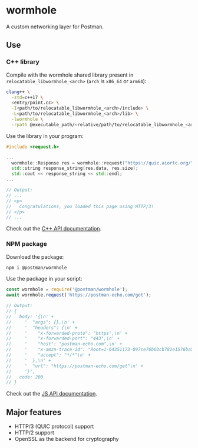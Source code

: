 # wormhole

A custom networking layer for Postman.

## Use

### C++ library

Compile with the wormhole shared library present in `relocatable_libwormhole_<arch>`
(`arch` is `x86_64` or `arm64`):

```sh
clang++ \
  -std=c++17 \
  <entry/point.cc> \
  -I<path/to/relocatable_libwormhole_<arch>/include> \
  -L<path/to/relocatable_libwormhole_<arch>/lib> \
  -lwormhole \
  -rpath @executable_path/<relative/path/to/relocatable_libwormhole_<arch>>
```

Use the library in your program:

```cc
#include <request.h>

...
  wormhole::Response res = wormhole::request("https://quic.aiortc.org/");
  std::string response_string(res.data, res.size);
  std::cout << response_string << std::endl;
...

// Output:
// ...
// <p>
//   Congratulations, you loaded this page using HTTP/3!
// </p>
// ...
```

Check out the [C++ API documentation](docs/C++-API.md).

### NPM package

Download the package:

```sh
npm i @postman/wormhole
```

Use the package in your script:

```js
const wormhole = require('@postman/wormhole');
await wormhole.request('https://postman-echo.com/get');

// Output:
// {
//   body: '{\n' +
//     '  "args": {},\n' +
//     '  "headers": {\n' +
//     '    "x-forwarded-proto": "https",\n' +
//     '    "x-forwarded-port": "443",\n' +
//     '    "host": "postman-echo.com",\n' +
//     '    "x-amzn-trace-id": "Root=1-64351173-097ce76b03cb782e1576ba51",\n' +
//     '    "accept": "*/*"\n' +
//     '  },\n' +
//     '  "url": "https://postman-echo.com/get"\n' +
//     '}',
//   code: 200
// }
```

Check out the [JS API documentation](docs/JS-API.md).

## Major features

* HTTP/3 (QUIC protocol) support
* HTTP/2 support
* OpenSSL as the backend for cryptography
